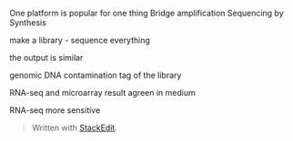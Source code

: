 One platform is popular for one thing
Bridge amplification 
Sequencing by Synthesis

make a library - sequence everything

the output is similar

genomic DNA contamination
tag of the library

RNA-seq and microarray result agreen in medium

RNA-seq more sensitive
> Written with [StackEdit](https://stackedit.io/).
<!--stackedit_data:
eyJoaXN0b3J5IjpbLTE0NjgyODM0MzEsLTMzOTM5OTU2NywtOD
QzNzI2Njc2LC0zMzcxNzg0ODEsMjAzNTY2ODE1Nyw3MzA5OTgx
MTZdfQ==
-->